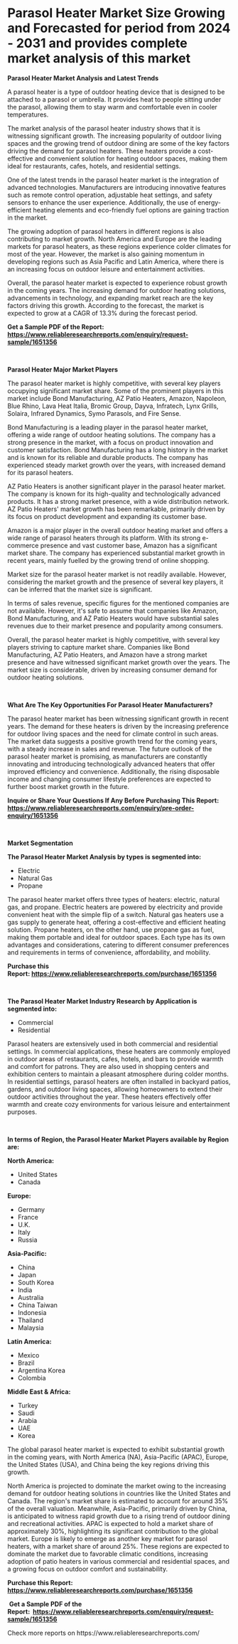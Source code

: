 <p><h1>Parasol Heater Market Size Growing and Forecasted for period from 2024 - 2031 and provides complete market analysis of this market</h1></p><p><strong>Parasol Heater Market Analysis and Latest Trends</strong></p>
<p><p>A parasol heater is a type of outdoor heating device that is designed to be attached to a parasol or umbrella. It provides heat to people sitting under the parasol, allowing them to stay warm and comfortable even in cooler temperatures.</p><p>The market analysis of the parasol heater industry shows that it is witnessing significant growth. The increasing popularity of outdoor living spaces and the growing trend of outdoor dining are some of the key factors driving the demand for parasol heaters. These heaters provide a cost-effective and convenient solution for heating outdoor spaces, making them ideal for restaurants, cafes, hotels, and residential settings.</p><p>One of the latest trends in the parasol heater market is the integration of advanced technologies. Manufacturers are introducing innovative features such as remote control operation, adjustable heat settings, and safety sensors to enhance the user experience. Additionally, the use of energy-efficient heating elements and eco-friendly fuel options are gaining traction in the market.</p><p>The growing adoption of parasol heaters in different regions is also contributing to market growth. North America and Europe are the leading markets for parasol heaters, as these regions experience colder climates for most of the year. However, the market is also gaining momentum in developing regions such as Asia Pacific and Latin America, where there is an increasing focus on outdoor leisure and entertainment activities.</p><p>Overall, the parasol heater market is expected to experience robust growth in the coming years. The increasing demand for outdoor heating solutions, advancements in technology, and expanding market reach are the key factors driving this growth. According to the forecast, the market is expected to grow at a CAGR of 13.3% during the forecast period.</p></p>
<p><strong>Get a Sample PDF of the Report:&nbsp; <a href="https://www.reliableresearchreports.com/enquiry/request-sample/1651356">https://www.reliableresearchreports.com/enquiry/request-sample/1651356</a></strong></p>
<p>&nbsp;</p>
<p><strong>Parasol Heater Major Market Players</strong></p>
<p><p>The parasol heater market is highly competitive, with several key players occupying significant market share. Some of the prominent players in this market include Bond Manufacturing, AZ Patio Heaters, Amazon, Napoleon, Blue Rhino, Lava Heat Italia, Bromic Group, Dayva, Infratech, Lynx Grills, Solaira, Infrared Dynamics, Symo Parasols, and Fire Sense.</p><p>Bond Manufacturing is a leading player in the parasol heater market, offering a wide range of outdoor heating solutions. The company has a strong presence in the market, with a focus on product innovation and customer satisfaction. Bond Manufacturing has a long history in the market and is known for its reliable and durable products. The company has experienced steady market growth over the years, with increased demand for its parasol heaters.</p><p>AZ Patio Heaters is another significant player in the parasol heater market. The company is known for its high-quality and technologically advanced products. It has a strong market presence, with a wide distribution network. AZ Patio Heaters' market growth has been remarkable, primarily driven by its focus on product development and expanding its customer base.</p><p>Amazon is a major player in the overall outdoor heating market and offers a wide range of parasol heaters through its platform. With its strong e-commerce presence and vast customer base, Amazon has a significant market share. The company has experienced substantial market growth in recent years, mainly fuelled by the growing trend of online shopping.</p><p>Market size for the parasol heater market is not readily available. However, considering the market growth and the presence of several key players, it can be inferred that the market size is significant.</p><p>In terms of sales revenue, specific figures for the mentioned companies are not available. However, it's safe to assume that companies like Amazon, Bond Manufacturing, and AZ Patio Heaters would have substantial sales revenues due to their market presence and popularity among consumers.</p><p>Overall, the parasol heater market is highly competitive, with several key players striving to capture market share. Companies like Bond Manufacturing, AZ Patio Heaters, and Amazon have a strong market presence and have witnessed significant market growth over the years. The market size is considerable, driven by increasing consumer demand for outdoor heating solutions.</p></p>
<p>&nbsp;</p>
<p><strong>What Are The Key Opportunities For Parasol Heater Manufacturers?</strong></p>
<p><p>The parasol heater market has been witnessing significant growth in recent years. The demand for these heaters is driven by the increasing preference for outdoor living spaces and the need for climate control in such areas. The market data suggests a positive growth trend for the coming years, with a steady increase in sales and revenue. The future outlook of the parasol heater market is promising, as manufacturers are constantly innovating and introducing technologically advanced heaters that offer improved efficiency and convenience. Additionally, the rising disposable income and changing consumer lifestyle preferences are expected to further boost market growth in the future.</p></p>
<p><strong>Inquire or Share Your Questions If Any Before Purchasing This Report: <a href="https://www.reliableresearchreports.com/enquiry/pre-order-enquiry/1651356">https://www.reliableresearchreports.com/enquiry/pre-order-enquiry/1651356</a></strong></p>
<p>&nbsp;</p>
<p><strong>Market Segmentation</strong></p>
<p><strong>The Parasol Heater Market Analysis by types is segmented into:</strong></p>
<p><ul><li>Electric</li><li>Natural Gas</li><li>Propane</li></ul></p>
<p><p>The parasol heater market offers three types of heaters: electric, natural gas, and propane. Electric heaters are powered by electricity and provide convenient heat with the simple flip of a switch. Natural gas heaters use a gas supply to generate heat, offering a cost-effective and efficient heating solution. Propane heaters, on the other hand, use propane gas as fuel, making them portable and ideal for outdoor spaces. Each type has its own advantages and considerations, catering to different consumer preferences and requirements in terms of convenience, affordability, and mobility.</p></p>
<p><strong>Purchase this Report:&nbsp;<a href="https://www.reliableresearchreports.com/purchase/1651356">https://www.reliableresearchreports.com/purchase/1651356</a></strong></p>
<p>&nbsp;</p>
<p><strong>The Parasol Heater Market Industry Research by Application is segmented into:</strong></p>
<p><ul><li>Commercial</li><li>Residential</li></ul></p>
<p><p>Parasol heaters are extensively used in both commercial and residential settings. In commercial applications, these heaters are commonly employed in outdoor areas of restaurants, cafes, hotels, and bars to provide warmth and comfort for patrons. They are also used in shopping centers and exhibition centers to maintain a pleasant atmosphere during colder months. In residential settings, parasol heaters are often installed in backyard patios, gardens, and outdoor living spaces, allowing homeowners to extend their outdoor activities throughout the year. These heaters effectively offer warmth and create cozy environments for various leisure and entertainment purposes.</p></p>
<p>&nbsp;</p>
<p><strong>In terms of Region, the Parasol Heater Market Players available by Region are:</strong></p>
<p>
    <p> <strong> North America: </strong>
        <ul>
            <li>United States</li>
            <li>Canada</li>
        </ul>
        </p> 
    <p> <strong> Europe: </strong>
        <ul>
            <li>Germany</li>
            <li>France</li>
            <li>U.K.</li>
            <li>Italy</li>
            <li>Russia</li>
        </ul>
        </p> 
    <p> <strong> Asia-Pacific: </strong>
        <ul>
            <li>China</li>
            <li>Japan</li>
            <li>South Korea</li>
            <li>India</li>
            <li>Australia</li>
            <li>China Taiwan</li>
            <li>Indonesia</li>
            <li>Thailand</li>
            <li>Malaysia</li>
        </ul>
        </p> 
    <p> <strong> Latin America: </strong>
        <ul>
            <li>Mexico</li>
            <li>Brazil</li>
            <li>Argentina Korea</li>
            <li>Colombia</li>
        </ul>
        </p> 
    <p> <strong> Middle East & Africa: </strong>
        <ul>
            <li>Turkey</li>
            <li>Saudi</li>
            <li>Arabia</li>
            <li>UAE</li>
            <li>Korea</li>
        </ul>
    </p>
    </p>
<p><p>The global parasol heater market is expected to exhibit substantial growth in the coming years, with North America (NA), Asia-Pacific (APAC), Europe, the United States (USA), and China being the key regions driving this growth. </p><p>North America is projected to dominate the market owing to the increasing demand for outdoor heating solutions in countries like the United States and Canada. The region's market share is estimated to account for around 35% of the overall valuation. Meanwhile, Asia-Pacific, primarily driven by China, is anticipated to witness rapid growth due to a rising trend of outdoor dining and recreational activities. APAC is expected to hold a market share of approximately 30%, highlighting its significant contribution to the global market. Europe is likely to emerge as another key market for parasol heaters, with a market share of around 25%. These regions are expected to dominate the market due to favorable climatic conditions, increasing adoption of patio heaters in various commercial and residential spaces, and a growing focus on outdoor comfort and sustainability.</p></p>
<p><strong>Purchase this Report: <a href="https://www.reliableresearchreports.com/purchase/1651356">https://www.reliableresearchreports.com/purchase/1651356</a></strong></p>
<p>&nbsp;<strong>Get a Sample PDF of the Report:&nbsp;&nbsp;<a href="https://www.reliableresearchreports.com/enquiry/request-sample/1651356">https://www.reliableresearchreports.com/enquiry/request-sample/1651356</a></strong></p>
<p><strong></strong></p>
<p>Check more reports on https://www.reliableresearchreports.com/</p>
